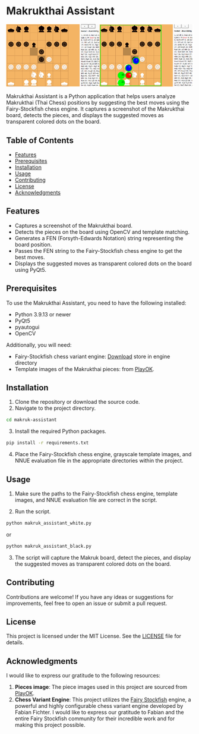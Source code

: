 # Makrukthai Assistant
![Makrukthai Assistant Screenshot](https://raw.githubusercontent.com/natstpt/Makrukthai-Assistant/main/screencapture3.png)

Makrukthai Assistant is a Python application that helps users analyze Makrukthai (Thai Chess) positions by suggesting the best moves using the Fairy-Stockfish chess engine. It captures a screenshot of the Makrukthai board, detects the pieces, and displays the suggested moves as transparent colored dots on the board.

## Table of Contents

- [Features](#features)
- [Prerequisites](#prerequisites)
- [Installation](#installation)
- [Usage](#usage)
- [Contributing](#contributing)
- [License](#license)
- [Acknowledgments](#acknowledgments)

## Features

- Captures a screenshot of the Makrukthai board.
- Detects the pieces on the board using OpenCV and template matching.
- Generates a FEN (Forsyth-Edwards Notation) string representing the board position.
- Passes the FEN string to the Fairy-Stockfish chess engine to get the best moves.
- Displays the suggested moves as transparent colored dots on the board using PyQt5.

## Prerequisites

To use the Makrukthai Assistant, you need to have the following installed:

- Python 3.9.13 or newer
- PyQt5
- pyautogui
- OpenCV

Additionally, you will need:

- Fairy-Stockfish chess variant engine: [Download](https://github.com/ianfab/Fairy-Stockfish) store in engine directory
- Template images of the Makrukthai pieces: from [PlayOK](https://www.playok.com/th/makruk/).

## Installation

1. Clone the repository or download the source code.
2. Navigate to the project directory.

```bash
cd makruk-assistant
```

3. Install the required Python packages.

```bash
pip install -r requirements.txt
```

4. Place the Fairy-Stockfish chess engine, grayscale template images, and NNUE evaluation file in the appropriate directories within the project.

## Usage

1. Make sure the paths to the Fairy-Stockfish chess engine, template images, and NNUE evaluation file are correct in the script.

2. Run the script.

```bash
python makruk_assistant_white.py
```

or

```bash
python makruk_assistant_black.py
```

3. The script will capture the Makruk board, detect the pieces, and display the suggested moves as transparent colored dots on the board.

## Contributing

Contributions are welcome! If you have any ideas or suggestions for improvements, feel free to open an issue or submit a pull request.

## License

This project is licensed under the MIT License. See the [LICENSE](LICENSE) file for details.

## Acknowledgments

I would like to express our gratitude to the following resources:

1. **Pieces image**: The piece images used in this project are sourced from [PlayOK](https://www.playok.com/th/makruk/).
2. **Chess Variant Engine**: This project utilizes the [Fairy Stockfish](https://github.com/ianfab/Fairy-Stockfish) engine, a powerful and highly configurable chess variant engine developed by Fabian Fichter. I would like to express our gratitude to Fabian and the entire Fairy Stockfish community for their incredible work and for making this project possible.
